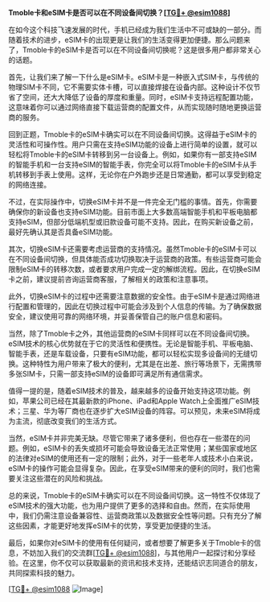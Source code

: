 **Tmoble卡和eSIM卡是否可以在不同设备间切换？[[TG💪+ @esim1088](https://t.me/s/esim1088)]**

在如今这个科技飞速发展的时代，手机已经成为我们生活中不可或缺的一部分。而随着技术的进步，eSIM卡的出现更是让我们的生活变得更加便捷。那么问题来了，Tmoble卡的eSIM卡是否可以在不同设备间切换呢？这是很多用户都非常关心的话题。

首先，让我们来了解一下什么是eSIM卡。eSIM卡是一种嵌入式SIM卡，与传统的物理SIM卡不同，它不需要实体卡槽，可以直接焊接在设备内部。这种设计不仅节省了空间，还大大降低了设备的厚度和重量。同时，eSIM卡支持远程配置功能，这意味着你可以通过网络直接下载运营商的配置文件，从而实现随时随地更换运营商的服务。

回到正题，Tmoble卡的eSIM卡确实可以在不同设备间切换。这得益于eSIM卡的灵活性和可操作性。用户只需在支持eSIM功能的设备上进行简单的设置，就可以轻松将Tmoble卡的eSIM卡转移到另一台设备上。例如，如果你有一部支持eSIM的智能手机和一台支持eSIM的智能手表，你完全可以将Tmoble卡的eSIM卡从手机转移到手表上使用。这样，无论你在户外跑步还是日常通勤，都可以享受到稳定的网络连接。

不过，在实际操作中，切换eSIM卡并不是一件完全无门槛的事情。首先，你需要确保你的新设备也支持eSIM功能。目前市面上大多数高端智能手机和平板电脑都支持eSIM，但部分低端机型或旧款设备可能不支持。因此，在购买新设备之前，最好先确认其是否具备eSIM功能。

其次，切换eSIM卡还需要考虑运营商的支持情况。虽然Tmoble卡的eSIM卡可以在不同设备间切换，但具体能否成功切换取决于运营商的政策。有些运营商可能会限制eSIM卡的转移次数，或者要求用户完成一定的解绑流程。因此，在切换eSIM卡之前，建议提前咨询运营商客服，了解相关的政策和注意事项。

此外，切换eSIM卡的过程中还需要注意数据的安全性。由于eSIM卡是通过网络进行配置和管理的，因此在切换过程中可能会涉及到个人信息的传输。为了确保数据安全，建议使用可靠的网络环境，并妥善保管自己的账户信息和密码。

当然，除了Tmoble卡之外，其他运营商的eSIM卡同样可以在不同设备间切换。eSIM技术的核心优势就在于它的灵活性和便携性。无论是智能手机、平板电脑、智能手表，还是车载设备，只要有eSIM功能，都可以轻松实现多设备间的无缝切换。这种特性为用户带来了极大的便利，尤其是在出差、旅行等场景下，无需携带多张SIM卡，只需一部支持eSIM的设备即可满足所有通信需求。

值得一提的是，随着eSIM技术的普及，越来越多的设备开始支持这项功能。例如，苹果公司已经在其最新款的iPhone、iPad和Apple Watch上全面推广eSIM技术；三星、华为等厂商也在逐步扩大eSIM设备的阵容。可以预见，未来eSIM将成为主流，彻底改变我们的生活方式。

当然，eSIM卡并非完美无缺。尽管它带来了诸多便利，但也存在一些潜在的问题。例如，eSIM卡的丢失或损坏可能会导致设备无法正常使用；某些国家或地区的法律对eSIM的使用还有一定的限制；此外，对于一些老年人或技术小白来说，eSIM卡的操作可能会显得复杂。因此，在享受eSIM带来的便利的同时，我们也需要关注这些潜在的风险和挑战。

总的来说，Tmoble卡的eSIM卡确实可以在不同设备间切换。这一特性不仅体现了eSIM技术的强大功能，也为用户提供了更多的选择和自由。然而，在实际使用中，我们仍需注意设备兼容性、运营商政策以及数据安全性等问题。只有充分了解这些因素，才能更好地发挥eSIM卡的优势，享受更加便捷的生活。

最后，如果你对eSIM卡的使用有任何疑问，或者想要了解更多关于Tmoble卡的信息，不妨加入我们的交流群[[TG💪+ @esim1088](https://t.me/s/esim1088)]，与其他用户一起探讨和分享经验。在这里，你不仅可以获取最新的资讯和技术支持，还能结识志同道合的朋友，共同探索科技的魅力。

[[TG💪+ @esim1088](https://t.me/s/esim1088) ![Image](https://i.postimg.cc/4NQfJmqS/Snipaste-2025-05-13-00-14-12.png)]